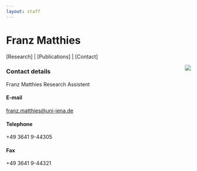 ```yaml
---
layout: staff
---
```


# Franz Matthies

[Research]
| [Publications]
| [Contact]

<img style="float: right;" src="http://www.julielab.de/coling_multimedia/de/img/staff/2016/franz_matthies-width-188-height-242.jpg">

### Contact details
Franz Matthies
Research Assistent

#### E-mail
[franz.matthies@uni-jena.de](mailto:franz.matthies@uni-jena.de)

#### Telephone
+49 3641 9-44305

#### Fax
+49 3641 9-44321
